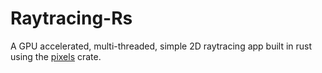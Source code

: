 # Raytracing-Rs

A GPU accelerated, multi-threaded, simple 2D raytracing app built in rust using the [pixels](https://crates.io/crates/pixels) crate.

